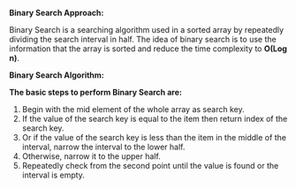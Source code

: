 
****Binary Search Approach:****

Binary Search is a searching algorithm used in a sorted array by repeatedly dividing the search interval in half. The idea of binary search is to use the information that the array is sorted and reduce the time complexity to **O(Log n)**. 

**Binary Search Algorithm:**

**The basic steps to perform Binary Search are:**

1. Begin with the mid element of the whole array as search key.
2. If the value of the search key is equal to the item then return index of the search key.
3. Or if the value of the search key is less than the item in the middle of the interval, narrow the interval to the lower half.
4. Otherwise, narrow it to the upper half.
5. Repeatedly check from the second point until the value is found or the interval is empty.
 

